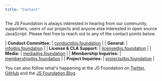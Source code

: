 ```yaml
---
title: "Contact"
---
```


The JS Foundation is always interested in hearing from our community, supporters, users of our projects and anyone else interested in open source JavaScript. Please feel free to reach out to any of the contact points below.

| **Conduct Committee:** | [conduct@js.foundation][] |
| **General:** | [info@js.foundation][] |
| **License & CLA Support:** | [license@js.foundation][] |
| **Media:** | [media@js.foundation][] |
| **Membership Inquiries:** | [membership@js.foundation][] |
| **Project Inquiries:** | [projects@js.foundation][] |


You can also follow what's happening at the JS Foundation on [Twitter][], [GitHub][] and the [JS Foundation Blog][].

[conduct@js.foundation]: mailto:conduct@js.foundation
[info@js.foundation]: mailto:info@js.foundation
[license@js.foundation]: mailto:license@js.foundation
[media@js.foundation]: mailto:media@js.foundation
[membership@js.foundation]: mailto:membership@js.foundation
[projects@js.foundation]: mailto:projects@js.foundation
[Twitter]: https://twitter.com/the_jsf
[GitHub]: https://github.com/jsfoundation
[JS Foundation Blog]: https://blog.js.foundation
